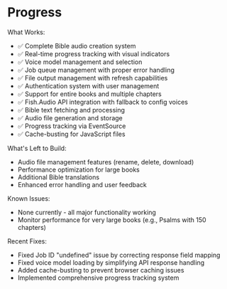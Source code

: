 # Progress

What Works:
- ✅ Complete Bible audio creation system
- ✅ Real-time progress tracking with visual indicators
- ✅ Voice model management and selection
- ✅ Job queue management with proper error handling
- ✅ File output management with refresh capabilities
- ✅ Authentication system with user management
- ✅ Support for entire books and multiple chapters
- ✅ Fish.Audio API integration with fallback to config voices
- ✅ Bible text fetching and processing
- ✅ Audio file generation and storage
- ✅ Progress tracking via EventSource
- ✅ Cache-busting for JavaScript files

What's Left to Build:
- Audio file management features (rename, delete, download)
- Performance optimization for large books
- Additional Bible translations
- Enhanced error handling and user feedback

Known Issues:
- None currently - all major functionality working
- Monitor performance for very large books (e.g., Psalms with 150 chapters)

Recent Fixes:
- Fixed Job ID "undefined" issue by correcting response field mapping
- Fixed voice model loading by simplifying API response handling
- Added cache-busting to prevent browser caching issues
- Implemented comprehensive progress tracking system
